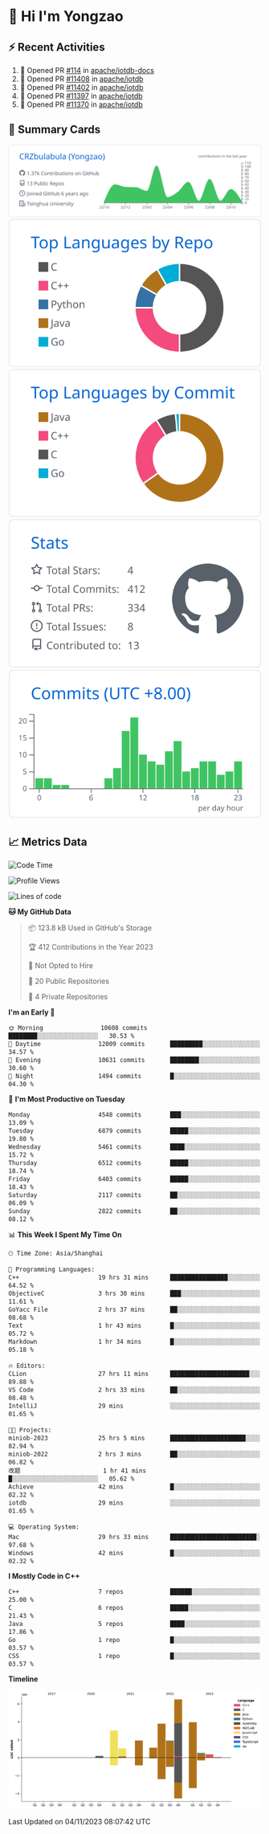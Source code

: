 # 👋 Hi I'm Yongzao

## ⚡ Recent Activities
<!--START_SECTION:activity-->
1. 💪 Opened PR [#114](https://github.com/apache/iotdb-docs/pull/114) in [apache/iotdb-docs](https://github.com/apache/iotdb-docs)
2. 💪 Opened PR [#11408](https://github.com/apache/iotdb/pull/11408) in [apache/iotdb](https://github.com/apache/iotdb)
3. 💪 Opened PR [#11402](https://github.com/apache/iotdb/pull/11402) in [apache/iotdb](https://github.com/apache/iotdb)
4. 💪 Opened PR [#11397](https://github.com/apache/iotdb/pull/11397) in [apache/iotdb](https://github.com/apache/iotdb)
5. 💪 Opened PR [#11370](https://github.com/apache/iotdb/pull/11370) in [apache/iotdb](https://github.com/apache/iotdb)
<!--END_SECTION:activity-->

## 🎑 Summary Cards

[![](https://raw.githubusercontent.com/CRZbulabula/CRZbulabula/main/profile-summary-card-output/github/0-profile-details.svg)](https://github.com/vn7n24fzkq/github-profile-summary-cards)
[![](https://raw.githubusercontent.com/CRZbulabula/CRZbulabula/main/profile-summary-card-output/github/1-repos-per-language.svg)](https://github.com/vn7n24fzkq/github-profile-summary-cards) [![](https://raw.githubusercontent.com/CRZbulabula/CRZbulabula/main/profile-summary-card-output/github/2-most-commit-language.svg)](https://github.com/vn7n24fzkq/github-profile-summary-cards)
[![](https://raw.githubusercontent.com/CRZbulabula/CRZbulabula/main/profile-summary-card-output/github/3-stats.svg)](https://github.com/vn7n24fzkq/github-profile-summary-cards) [![](https://raw.githubusercontent.com/CRZbulabula/CRZbulabula/main/profile-summary-card-output/github/4-productive-time.svg)](https://github.com/vn7n24fzkq/github-profile-summary-cards)

## 📈 Metrics Data

<!--START_SECTION:waka-->
![Code Time](http://img.shields.io/badge/Code%20Time-435%20hrs%2050%20mins-blue)

![Profile Views](http://img.shields.io/badge/Profile%20Views-1-blue)

![Lines of code](https://img.shields.io/badge/From%20Hello%20World%20I%27ve%20Written-24.2%20million%20lines%20of%20code-blue)

**🐱 My GitHub Data** 

> 📦 123.8 kB Used in GitHub's Storage 
 > 
> 🏆 412 Contributions in the Year 2023
 > 
> 🚫 Not Opted to Hire
 > 
> 📜 20 Public Repositories 
 > 
> 🔑 4 Private Repositories 
 > 
**I'm an Early 🐤** 

```text
🌞 Morning                10608 commits       ████████░░░░░░░░░░░░░░░░░   30.53 % 
🌆 Daytime                12009 commits       █████████░░░░░░░░░░░░░░░░   34.57 % 
🌃 Evening                10631 commits       ████████░░░░░░░░░░░░░░░░░   30.60 % 
🌙 Night                  1494 commits        █░░░░░░░░░░░░░░░░░░░░░░░░   04.30 % 
```
📅 **I'm Most Productive on Tuesday** 

```text
Monday                   4548 commits        ███░░░░░░░░░░░░░░░░░░░░░░   13.09 % 
Tuesday                  6879 commits        █████░░░░░░░░░░░░░░░░░░░░   19.80 % 
Wednesday                5461 commits        ████░░░░░░░░░░░░░░░░░░░░░   15.72 % 
Thursday                 6512 commits        █████░░░░░░░░░░░░░░░░░░░░   18.74 % 
Friday                   6403 commits        █████░░░░░░░░░░░░░░░░░░░░   18.43 % 
Saturday                 2117 commits        ██░░░░░░░░░░░░░░░░░░░░░░░   06.09 % 
Sunday                   2822 commits        ██░░░░░░░░░░░░░░░░░░░░░░░   08.12 % 
```


📊 **This Week I Spent My Time On** 

```text
🕑︎ Time Zone: Asia/Shanghai

💬 Programming Languages: 
C++                      19 hrs 31 mins      ████████████████░░░░░░░░░   64.52 % 
ObjectiveC               3 hrs 30 mins       ███░░░░░░░░░░░░░░░░░░░░░░   11.61 % 
GoYacc File              2 hrs 37 mins       ██░░░░░░░░░░░░░░░░░░░░░░░   08.68 % 
Text                     1 hr 43 mins        █░░░░░░░░░░░░░░░░░░░░░░░░   05.72 % 
Markdown                 1 hr 34 mins        █░░░░░░░░░░░░░░░░░░░░░░░░   05.18 % 

🔥 Editors: 
CLion                    27 hrs 11 mins      ██████████████████████░░░   89.88 % 
VS Code                  2 hrs 33 mins       ██░░░░░░░░░░░░░░░░░░░░░░░   08.48 % 
IntelliJ                 29 mins             ░░░░░░░░░░░░░░░░░░░░░░░░░   01.65 % 

🐱‍💻 Projects: 
miniob-2023              25 hrs 5 mins       █████████████████████░░░░   82.94 % 
miniob-2022              2 hrs 3 mins        ██░░░░░░░░░░░░░░░░░░░░░░░   06.82 % 
改题                       1 hr 41 mins        █░░░░░░░░░░░░░░░░░░░░░░░░   05.62 % 
Achieve                  42 mins             █░░░░░░░░░░░░░░░░░░░░░░░░   02.32 % 
iotdb                    29 mins             ░░░░░░░░░░░░░░░░░░░░░░░░░   01.65 % 

💻 Operating System: 
Mac                      29 hrs 33 mins      ████████████████████████░   97.68 % 
Windows                  42 mins             █░░░░░░░░░░░░░░░░░░░░░░░░   02.32 % 
```

**I Mostly Code in C++** 

```text
C++                      7 repos             ██████░░░░░░░░░░░░░░░░░░░   25.00 % 
C                        6 repos             █████░░░░░░░░░░░░░░░░░░░░   21.43 % 
Java                     5 repos             ████░░░░░░░░░░░░░░░░░░░░░   17.86 % 
Go                       1 repo              █░░░░░░░░░░░░░░░░░░░░░░░░   03.57 % 
CSS                      1 repo              █░░░░░░░░░░░░░░░░░░░░░░░░   03.57 % 
```



**Timeline**

![Lines of Code chart](https://raw.githubusercontent.com/CRZbulabula/CRZbulabula/main/assets/bar_graph.png)


 Last Updated on 04/11/2023 08:07:42 UTC
<!--END_SECTION:waka-->

